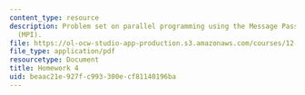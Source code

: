 ```yaml
---
content_type: resource
description: Problem set on parallel programming using the Message Passing Interface
  (MPI).
file: https://ol-ocw-studio-app-production.s3.amazonaws.com/courses/12-950-parallel-programming-for-multicore-machines-using-openmp-and-mpi-january-iap-2010/beaac21e927fc993300ecf81140196ba_MIT12_950IAP10_hw4.pdf
file_type: application/pdf
resourcetype: Document
title: Homework 4
uid: beaac21e-927f-c993-300e-cf81140196ba
---
```

